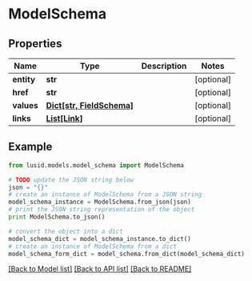 # ModelSchema


## Properties
Name | Type | Description | Notes
------------ | ------------- | ------------- | -------------
**entity** | **str** |  | [optional] 
**href** | **str** |  | [optional] 
**values** | [**Dict[str, FieldSchema]**](FieldSchema.md) |  | [optional] 
**links** | [**List[Link]**](Link.md) |  | [optional] 

## Example

```python
from lusid.models.model_schema import ModelSchema

# TODO update the JSON string below
json = "{}"
# create an instance of ModelSchema from a JSON string
model_schema_instance = ModelSchema.from_json(json)
# print the JSON string representation of the object
print ModelSchema.to_json()

# convert the object into a dict
model_schema_dict = model_schema_instance.to_dict()
# create an instance of ModelSchema from a dict
model_schema_form_dict = model_schema.from_dict(model_schema_dict)
```
[[Back to Model list]](../README.md#documentation-for-models) [[Back to API list]](../README.md#documentation-for-api-endpoints) [[Back to README]](../README.md)


